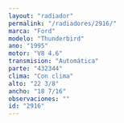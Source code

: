 ```yaml
---
layout: "radiador"
permalink: "/radiadores/2916/"
marca: "Ford"
modelo: "Thunderbird"
ano: "1995"
motor: "V8 4.6"
transmision: "Automática"
parte: "432344"
clima: "Con clima"
alto: "22 3/8"
ancho: "18 7/16"
observaciones: ""
id: "2916"
---
```


